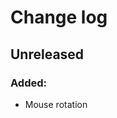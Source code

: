 # Change log



## Unreleased

### Added:
- Mouse rotation




<!--
@see http://keepachangelog.com/en/0.3.0/

Added:      for new features.
Changed:    for changes in existing functionality.
Deprecated: for once-stable features removed in upcoming releases.
Removed:    for deprecated features removed in this release.
Fixed:      for any bug fixes.
Security:   to invite users to upgrade in case of vulnerabilities.
-->
